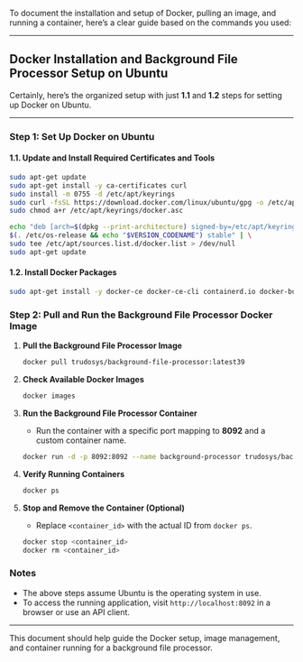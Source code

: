 To document the installation and setup of Docker, pulling an image, and running a container, here’s a clear guide based on the commands you used:

---

## Docker Installation and Background File Processor Setup on Ubuntu
Certainly, here’s the organized setup with just **1.1** and **1.2** steps for setting up Docker on Ubuntu.

---

### Step 1: Set Up Docker on Ubuntu

#### 1.1. **Update and Install Required Certificates and Tools**
   ```bash
   sudo apt-get update
   sudo apt-get install -y ca-certificates curl
   sudo install -m 0755 -d /etc/apt/keyrings
   sudo curl -fsSL https://download.docker.com/linux/ubuntu/gpg -o /etc/apt/keyrings/docker.asc
   sudo chmod a+r /etc/apt/keyrings/docker.asc
   ```

   ```bash
   echo "deb [arch=$(dpkg --print-architecture) signed-by=/etc/apt/keyrings/docker.asc] https://download.docker.com/linux/ubuntu \
   $(. /etc/os-release && echo "$VERSION_CODENAME") stable" | \
   sudo tee /etc/apt/sources.list.d/docker.list > /dev/null
   sudo apt-get update
   ```

#### 1.2. **Install Docker Packages**
   ```bash
   sudo apt-get install -y docker-ce docker-ce-cli containerd.io docker-buildx-plugin docker-compose-plugin
   ```



### Step 2: Pull and Run the Background File Processor Docker Image

1. **Pull the Background File Processor Image**
   ```bash
   docker pull trudosys/background-file-processor:latest39
   ```

2. **Check Available Docker Images**
   ```bash
   docker images
   ```

3. **Run the Background File Processor Container**
   - Run the container with a specific port mapping to **8092** and a custom container name.
   ```bash
   docker run -d -p 8092:8092 --name background-processor trudosys/background-file-processor:latest39
   ```

4. **Verify Running Containers**
   ```bash
   docker ps
   ```

5. **Stop and Remove the Container (Optional)**
   - Replace `<container_id>` with the actual ID from `docker ps`.
   ```bash
   docker stop <container_id>
   docker rm <container_id>
   ```

### Notes
- The above steps assume Ubuntu is the operating system in use.
- To access the running application, visit `http://localhost:8092` in a browser or use an API client.

--- 

This document should help guide the Docker setup, image management, and container running for a background file processor.